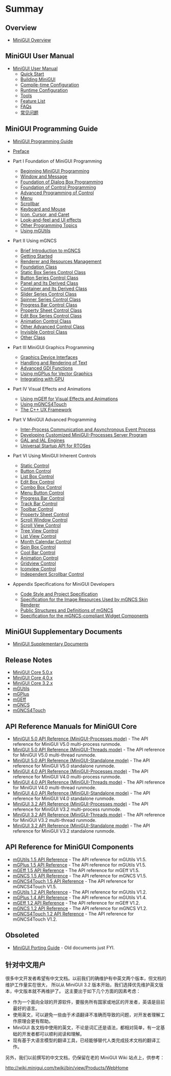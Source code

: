 # Summay

## Overview

- [MiniGUI Overview](MiniGUI-Overview.md)

## MiniGUI User Manual

- [MiniGUI User Manual](user-manual/README.md)
    - [Quick Start](user-manual/MiniGUIUserManualQuickStart.md)
    - [Building MiniGUI](user-manual/MiniGUIUserManualBuildingMiniGUI.md)
    - [Compile-time Configuration](user-manual/MiniGUIUserManualCompiletimeConfiguration.md)
    - [Runtime Configuration](user-manual/MiniGUIUserManualRuntimeConfiguration.md)
    - [Tools](user-manual/MiniGUIUserManualTools.md)
    - [Feature List](user-manual/MiniGUIUserManualFeatureList.md)
    - [FAQs](user-manual/MiniGUIUserManualFAQsEN.md)
    - [常见问题](user-manual/MiniGUIUserManualFAQsZH.md)

## MiniGUI Programming Guide

- [MiniGUI Programming Guide](programming-guide/README.md)

- [Preface](programming-guid/MiniGUIProgGuidePreface.md)

- Part I Foundation of MiniGUI Programming
   - [Beginning MiniGUI Programming](programming-guid/MiniGUIProgGuidePart1Chapter01.md)
   - [Window and Message](programming-guid/MiniGUIProgGuidePart1Chapter02.md)
   - [Foundation of Dialog Box Programming](programming-guid/MiniGUIProgGuidePart1Chapter03.md)
   - [Foundation of Control Programming](programming-guid/MiniGUIProgGuidePart1Chapter04.md)
   - [Advanced Programming of Control](programming-guid/MiniGUIProgGuidePart1Chapter05.md)
   - [Menu](programming-guid/MiniGUIProgGuidePart1Chapter06.md)
   - [Scrollbar](programming-guid/MiniGUIProgGuidePart1Chapter07.md)
   - [Keyboard and Mouse](programming-guid/MiniGUIProgGuidePart1Chapter08.md)
   - [Icon, Cursor, and Caret](programming-guid/MiniGUIProgGuidePart1Chapter09.md)
   - [Look-and-feel and UI effects](programming-guid/MiniGUIProgGuidePart1Chapter10.md)
   - [Other Programming Topics](programming-guid/MiniGUIProgGuidePart1Chapter11.md)
   - [Using mGUtils](programming-guid/MiniGUIProgGuidePart1Chapter12.md)

- Part II Using mGNCS
   - [Brief Introduction to mGNCS](programming-guid/MiniGUIProgGuidePart2Chapter01.md)
   - [Getting Started](programming-guid/MiniGUIProgGuidePart2Chapter02.md)
   - [Renderer and Resources Management](programming-guid/MiniGUIProgGuidePart2Chapter03.md)
   - [Foundation Class](programming-guid/MiniGUIProgGuidePart2Chapter04.md)
   - [Static Box Series Control Class ](programming-guid/MiniGUIProgGuidePart2Chapter05.md)
   - [Button Series Control Class](programming-guid/MiniGUIProgGuidePart2Chapter06.md)
   - [Panel and Its Derived Class](programming-guid/MiniGUIProgGuidePart2Chapter07.md)
   - [Container and Its Derived Class](programming-guid/MiniGUIProgGuidePart2Chapter08.md)
   - [Slider Series Control Class](programming-guid/MiniGUIProgGuidePart2Chapter09.md)
   - [Spinner Series Control Class](programming-guid/MiniGUIProgGuidePart2Chapter10.md)
   - [Progress Bar Control Class](programming-guid/MiniGUIProgGuidePart2Chapter11.md)
   - [Property Sheet Control Class](programming-guid/MiniGUIProgGuidePart2Chapter12.md)
   - [Edit Box Series Control Class](programming-guid/MiniGUIProgGuidePart2Chapter13.md)
   - [Animation Control Class](programming-guid/MiniGUIProgGuidePart2Chapter14.md)
   - [Other Advanced Control Class](programming-guid/MiniGUIProgGuidePart2Chapter15.md)
   - [Invisible Control Class](programming-guid/MiniGUIProgGuidePart2Chapter16.md)
   - [Other Class](programming-guid/MiniGUIProgGuidePart2Chapter17.md)

- Part III MiniGUI Graphics Programming
   - [Graphics Device Interfaces](programming-guid/MiniGUIProgGuidePart3Chapter01.md)
   - [Handling and Rendering of Text](programming-guid/MiniGUIProgGuidePart3Chapter02.md)
   - [Advanced GDI Functions](programming-guid/MiniGUIProgGuidePart3Chapter03.md)
   - [Using mGPlus for Vector Graphics](programming-guid/MiniGUIProgGuidePart3Chapter04.md)
   - [Integrating with GPU](programming-guid/MiniGUIProgGuidePart3Chapter05.md)

- Part IV Visual Effects and Animations
   - [Using mGEff for Visual Effects and Animations](programming-guid/MiniGUIProgGuidePart4Chapter01.md)
   - [Using mGNCS4Touch](programming-guid/MiniGUIProgGuidePart4Chapter02.md)
   - [The C++ UX Framework](programming-guid/MiniGUIProgGuidePart4Chapter03.md)

- Part V MiniGUI Advanced Programming
   - [Inter-Process Communication and Asynchronous Event Process](programming-guid/MiniGUIProgGuidePart5Chapter01.md)
   - [Developing Customized MiniGUI-Processes Server Program](programming-guid/MiniGUIProgGuidePart5Chapter02.md)
   - [GAL and IAL Engines](programming-guid/MiniGUIProgGuidePart5Chapter03.md)
   - [Universal Startup API for RTOSes](programming-guid/MiniGUIProgGuidePart5Chapter04.md)

- Part VI Using MiniGUI Inherent Controls
   - [Static Control](programming-guid/MiniGUIProgGuidePart6Chapter01.md)
   - [Button Control](programming-guid/MiniGUIProgGuidePart6Chapter02.md)
   - [List Box Control](programming-guid/MiniGUIProgGuidePart6Chapter03.md)
   - [Edit Box Control](programming-guid/MiniGUIProgGuidePart6Chapter04.md)
   - [Combo Box Control](programming-guid/MiniGUIProgGuidePart6Chapter05.md)
   - [Menu Button Control](programming-guid/MiniGUIProgGuidePart6Chapter06.md)
   - [Progress Bar Control](programming-guid/MiniGUIProgGuidePart6Chapter07.md)
   - [Track Bar Control](programming-guid/MiniGUIProgGuidePart6Chapter08.md)
   - [Toolbar Control](programming-guid/MiniGUIProgGuidePart6Chapter09.md)
   - [Property Sheet Control](programming-guid/MiniGUIProgGuidePart6Chapter10.md)
   - [Scroll Window Control](programming-guid/MiniGUIProgGuidePart6Chapter11.md)
   - [Scroll View Control](programming-guid/MiniGUIProgGuidePart6Chapter12.md)
   - [Tree View Control](programming-guid/MiniGUIProgGuidePart6Chapter13.md)
   - [List View Control](programming-guid/MiniGUIProgGuidePart6Chapter14.md)
   - [Month Calendar Control](programming-guid/MiniGUIProgGuidePart6Chapter15.md)
   - [Spin Box Control](programming-guid/MiniGUIProgGuidePart6Chapter16.md)
   - [Cool Bar Control](programming-guid/MiniGUIProgGuidePart6Chapter17.md)
   - [Animation Control](programming-guid/MiniGUIProgGuidePart6Chapter18.md)
   - [Gridview Control](programming-guid/MiniGUIProgGuidePart6Chapter19.md)
   - [Iconview Control](programming-guid/MiniGUIProgGuidePart6Chapter20.md)
   - [Independent Scrollbar Control](programming-guid/MiniGUIProgGuidePart6Chapter21.md)

- Appendix Specifications for MiniGUI Developers
   - [Code Style and Project Specification](programming-guid/MiniGUIProgGuideAppendixA.md)
   - [Specification for the Image Resources Used by mGNCS Skin Renderer](programming-guid/MiniGUIProgGuideAppendixB.md)
   - [Public Structures and Definitions of mGNCS](programming-guid/MiniGUIProgGuideAppendixC.md)
   - [Specification for the mGNCS-compliant Widget Components](programming-guid/MiniGUIProgGuideAppendixD.md)

## MiniGUI Supplementary Documents

- [MiniGUI Supplementary Documents](supplementary-docs/README.md)

## Release Notes

* [MiniGUI Core 5.0.x](Release-Notes-for-MiniGUI-Core-5.0.md)
* [MiniGUI Core 4.0.x](Release-Notes-for-MiniGUI-Core-4.0.md)
* [MiniGUI Core 3.2.x](Release-Notes-for-MiniGUI-Core-3.2.md)
* [mGUtils](Release-Notes-for-mGUtils.md)
* [mGPlus](Release-Notes-for-mGPlus.md)
* [mGEff](Release-Notes-for-mGEff.md)
* [mGNCS](Release-Notes-for-mGNCS.md)
* [mGNCS4Touch](Release-Notes-for-mGNCS4Touch.md)

## API Reference Manuals for MiniGUI Core

* [MiniGUI 5.0 API Reference (MiniGUI-Processes mode)](http://www.minigui.com/api_ref/doc-api-ref-minigui-procs-5.0.0/html/index.html) - The API reference for MiniGUI V5.0 multi-process runmode.
* [MiniGUI 5.0 API Reference (MiniGUI-Threads mode)](http://www.minigui.com/api_ref/doc-api-ref-minigui-ths-5.0.0/html/index.html) - The API reference for MiniGUI V5.0 multi-thread runmode.
* [MiniGUI 5.0 API Reference (MiniGUI-Standalone mode)](http://www.minigui.com/api_ref/doc-api-ref-minigui-sa-5.0.0/html/index.html) - The API reference for MiniGUI V5.0 standalone runmode.
* [MiniGUI 4.0 API Reference (MiniGUI-Processes mode)](http://www.minigui.com/api_ref/doc-api-ref-minigui-procs-4.0.7/html/index.html) - The API reference for MiniGUI V4.0 multi-process runmode.
* [MiniGUI 4.0 API Reference (MiniGUI-Threads mode)](http://www.minigui.com/api_ref/doc-api-ref-minigui-ths-4.0.7/html/index.html) - The API reference for MiniGUI V4.0 multi-thread runmode.
* [MiniGUI 4.0 API Reference (MiniGUI-Standalone mode)](http://www.minigui.com/api_ref/doc-api-ref-minigui-sa-4.0.7/html/index.html) - The API reference for MiniGUI V4.0 standalone runmode.
* [MiniGUI 3.2 API Reference (MiniGUI-Processes mode)](http://www.minigui.com/api_ref/minigui-3.2.0/procs/index.html) - The API reference for MiniGUI V3.2 multi-process runmode.
* [MiniGUI 3.2 API Reference (MiniGUI-Threads mode)](http://www.minigui.com/api_ref/minigui-3.2.0/ths/index.html) - The API reference for MiniGUI V3.2 multi-thread runmode.
* [MiniGUI 3.2 API Reference (MiniGUI-Standalone mode)](http://www.minigui.com/api_ref/minigui-3.2.0/sa/index.html) - The API reference for MiniGUI V3.2 standalone runmode.

## API Reference for MiniGUI Components

* [mGUtils 1.5 API Reference](http://www.minigui.com/api_ref/doc-api-ref-mgutils-1.5.0/html/index.html) - The API reference for mGUtils V1.5.
* [mGPlus 1.5 API Reference](http://www.minigui.com/api_ref/doc-api-ref-mgplus-1.5.0/html/index.html) - The API reference for mGUtils V1.5.
* [mGEff 1.5 API Reference](http://www.minigui.com/api_ref/doc-api-ref-mgeff-1.5.0/html/index.html) - The API reference for mGEff V1.5.
* [mGNCS 1.5 API Reference](http://www.minigui.com/api_ref/doc-api-ref-mgncs-1.5.0/html/index.html) - The API reference for mGNCS V1.5.
* [mGNCS4Touch 1.5 API Reference](http://www.minigui.com/api_ref/doc-api-ref-mgncs4touch-1.5.0/html/index.html) - The API reference for mGNCS4Touch V1.5.
* [mGUtils 1.2 API Reference](http://www.minigui.com/api_ref/doc-api-ref-mgutils-1.2.2/html/index.html) - The API reference for mGUtils V1.2.
* [mGPlus 1.4 API Reference](http://www.minigui.com/api_ref/doc-api-ref-mgplus-1.4.2/html/index.html) - The API reference for mGUtils V1.4.
* [mGEff 1.2 API Reference](http://www.minigui.com/api_ref/doc-api-ref-mgeff-1.2.3/html/index.html) - The API reference for mGEff V1.2.
* [mGNCS 1.2 API Reference](http://www.minigui.com/api_ref/doc-api-ref-mgncs-1.2.5/html/index.html) - The API reference for mGNCS V1.2.
* [mGNCS4Touch 1.2 API Reference](http://www.minigui.com/api_ref/doc-api-ref-mgncs4touch-1.2.4/html/index.html) - The API reference for mGNCS4Touch V1.2.

## Obsoleted

- [MiniGUI Porting Guide](porting-guide/README.md) - Old documents just FYI.

## 针对中文用户

很多中文开发者希望有中文文档。以前我们的确维护有中英文两个版本，但文档的维护工作量实在很大，
所以从 MiniGUI 3.2 版本开始，我们选择优先维护英文版本，中文版本就不再维护了。
这主要出于如下几个方面的因素考虑：

- 作为一个面向全球的开源软件，要服务所有国家或地区的开发者，英语是目前最好的语言。
- 使用英文，可以避免一些由于术语翻译不准确而导致的问题，对开发者理解工作原理会更有帮助。
- MiniGUI 各文档中使用的英文，不论是词汇还是语法，都相对简单，有一定基础的开发者都可以顺利阅读和理解。
- 现有基于大语言模型的翻译工具，已经能够替代人类完成技术文档的翻译工作。

另外，我们以前撰写的中文文档，仍保留在老的 MiniGUI Wiki 站点上，供参考：

<http://wiki.minigui.com/twiki/bin/view/Products/WebHome>

